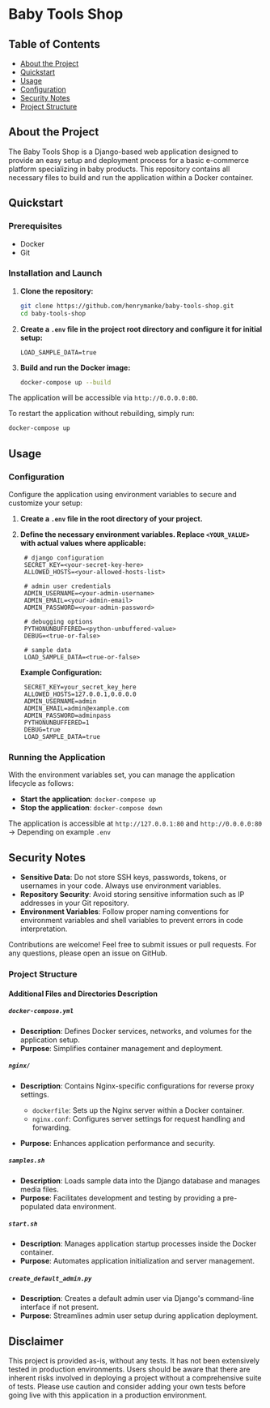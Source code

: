 # Baby Tools Shop

## Table of Contents
- [About the Project](#about-the-project)
- [Quickstart](#quickstart)
- [Usage](#usage)
- [Configuration](#configuration)
- [Security Notes](#security-notes)
- [Project Structure](#project-structure)

## About the Project
The Baby Tools Shop is a Django-based web application designed to provide an easy setup and deployment process for a basic e-commerce platform specializing in baby products. This repository contains all necessary files to build and run the application within a Docker container.

## Quickstart

### Prerequisites
- Docker
- Git

### Installation and Launch
1. **Clone the repository:**
   ```bash
   git clone https://github.com/henrymanke/baby-tools-shop.git
   cd baby-tools-shop
   ```

2. **Create a `.env` file in the project root directory and configure it for initial setup:**
   ```plaintext
   LOAD_SAMPLE_DATA=true
   ```

3. **Build and run the Docker image:**
   ```bash
   docker-compose up --build
   ```

The application will be accessible via `http://0.0.0.0:80`.

To restart the application without rebuilding, simply run:
```bash
docker-compose up
```

## Usage

### Configuration
Configure the application using environment variables to secure and customize your setup:

1. **Create a `.env` file in the root directory of your project.**
2. **Define the necessary environment variables. Replace `<YOUR_VALUE>` with actual values where applicable:**

   ```plaintext
    # django configuration
    SECRET_KEY=<your-secret-key-here>
    ALLOWED_HOSTS=<your-allowed-hosts-list>
    
    # admin user credentials
    ADMIN_USERNAME=<your-admin-username>
    ADMIN_EMAIL=<your-admin-email>
    ADMIN_PASSWORD=<your-admin-password>
    
    # debugging options
    PYTHONUNBUFFERED=<python-unbuffered-value>
    DEBUG=<true-or-false>
    
    # sample data
    LOAD_SAMPLE_DATA=<true-or-false>
   ```

   **Example Configuration:**
   ```plaintext
    SECRET_KEY=your_secret_key_here
    ALLOWED_HOSTS=127.0.0.1,0.0.0.0
    ADMIN_USERNAME=admin
    ADMIN_EMAIL=admin@example.com
    ADMIN_PASSWORD=adminpass
    PYTHONUNBUFFERED=1
    DEBUG=true
    LOAD_SAMPLE_DATA=true
   ```

### Running the Application
With the environment variables set, you can manage the application lifecycle as follows:
- **Start the application**: `docker-compose up`
- **Stop the application**: `docker-compose down`

The application is accessible at `http://127.0.0.1:80` and `http://0.0.0.0:80` -> Depending on example `.env`

## Security Notes
- **Sensitive Data**: Do not store SSH keys, passwords, tokens, or usernames in your code. Always use environment variables.
- **Repository Security**: Avoid storing sensitive information such as IP addresses in your Git repository.
- **Environment Variables**: Follow proper naming conventions for environment variables and shell variables to prevent errors in code interpretation.

Contributions are welcome! Feel free to submit issues or pull requests. For any questions, please open an issue on GitHub.

### Project Structure

#### Additional Files and Directories Description

##### `docker-compose.yml`
- **Description**: Defines Docker services, networks, and volumes for the application setup.
- **Purpose**: Simplifies container management and deployment.

##### `nginx/`
- **Description**: Contains Nginx-specific configurations for reverse proxy settings.
  - `dockerfile`: Sets up the Nginx server within a Docker container.
  - `nginx.conf`: Configures server settings for request handling and forwarding.
  
- **Purpose**: Enhances application performance and security.

##### `samples.sh`
- **Description**: Loads sample data into the Django database and manages media files.
- **Purpose**: Facilitates development and testing by providing a pre-populated data environment.

##### `start.sh`
- **Description**: Manages application startup processes inside the Docker container.
- **Purpose**: Automates application initialization and server management.

##### `create_default_admin.py`
- **Description**: Creates a default admin user via Django's command-line interface if not present.
- **Purpose**: Streamlines admin user setup during application deployment.


## Disclaimer

This project is provided as-is, without any tests. It has not been extensively tested in production environments. Users should be aware that there are inherent risks involved in deploying a project without a comprehensive suite of tests. Please use caution and consider adding your own tests before going live with this application in a production environment.
